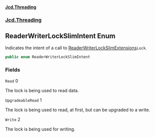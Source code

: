 #### [Jcd.Threading](index.md 'index')
### [Jcd.Threading](Jcd.Threading.md 'Jcd.Threading')

## ReaderWriterLockSlimIntent Enum

Indicates the intent of a call to [ReaderWriterLockSlimExtensions](ReaderWriterLockSlimExtensions.md 'Jcd.Threading.ReaderWriterLockSlimExtensions')`Lock`.

```csharp
public enum ReaderWriterLockSlimIntent
```
### Fields

<a name='Jcd.Threading.ReaderWriterLockSlimIntent.Read'></a>

`Read` 0

The lock is being used to read data.

<a name='Jcd.Threading.ReaderWriterLockSlimIntent.UpgradeableRead'></a>

`UpgradeableRead` 1

The lock is being used to read, at first, but can be upgraded to a write.

<a name='Jcd.Threading.ReaderWriterLockSlimIntent.Write'></a>

`Write` 2

The lock is being used for writing.